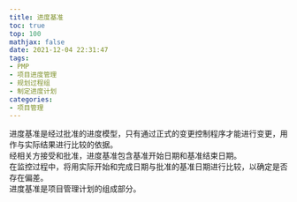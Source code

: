 ```yaml
---
title: 进度基准
toc: true
top: 100
mathjax: false
date: 2021-12-04 22:31:47
tags:
- PMP
- 项目进度管理
- 规划过程组
- 制定进度计划
categories:
- 项目管理
---
```

进度基准是经过批准的进度模型，只有通过正式的变更控制程序才能进行变更，用作与实际结果进行比较的依据。  
经相关方接受和批准，进度基准包含基准开始日期和基准结束日期。  
在监控过程中，将用实际开始和完成日期与批准的基准日期进行比较，以确定是否存在偏差。  
进度基准是项目管理计划的组成部分。

